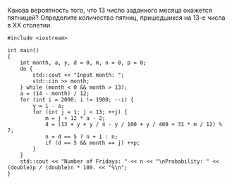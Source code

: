 Какова вероятность того, что 13 число заданного месяца окажется пятницей? Определите количество пятниц, пришедшихся на 13-е числа в XX столетии.

```
#include <iostream>

int main()
{
    int month, a, y, d = 0, m, n = 0, p = 0;
    do {
        std::cout << "Input month: ";
        std::cin >> month;
    } while (month < 0 && month > 13);
    a = (14 - month) / 12;
    for (int i = 2000; i != 1900; --i) {
        y = i - a;
        for (int j = 1; j < 13; ++j) {
            m = j + 12 * a - 2;
            d = (13 + y + y / 4 - y / 100 + y / 400 + 31 * m / 12) % 7;
            n = d == 5 ? n + 1 : n;
            if (d == 5 && month == j) ++p;
        }
    }
    std::cout << "Number of Fridays: " << n << "\nProbability: " << (double)p / (double)n * 100. << "%\n";
}
```
